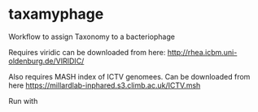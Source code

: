 # taxamyphage
Workflow to assign Taxonomy to a bacteriophage 

Requires viridic can be downloaded from here: http://rhea.icbm.uni-oldenburg.de/VIRIDIC/  

Also requires MASH index of ICTV genomees. Can be downloaded from here https://millardlab-inphared.s3.climb.ac.uk/ICTV.msh

Run with 

